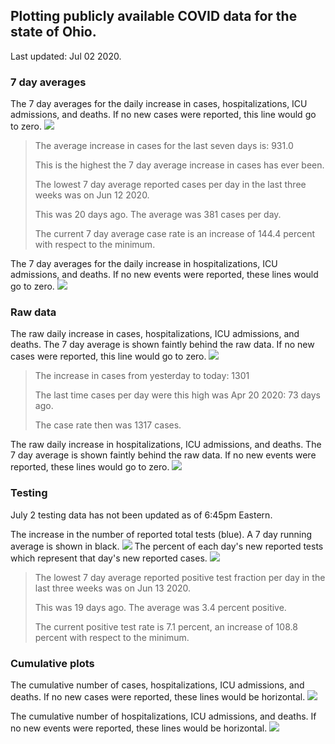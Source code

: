 ## Plotting publicly available COVID data for the state of Ohio. 

Last updated: Jul 02 2020. 

### 7 day averages
The 7 day averages for the daily increase in cases, hospitalizations, ICU admissions, and deaths. If no new cases were reported, this line would go to zero.
![](7dayaverage_cases.png)

>The average increase in cases for the last seven days is: 931.0
>
>This is the highest the 7 day average increase in cases has ever been.
>
>
>The lowest 7 day average reported cases per day in the last three weeks was on Jun 12 2020.
>
>This was 20 days ago. The average was 381 cases per day.
>
>The current 7 day average case rate is an increase of 144.4 percent with respect to the minimum.

The 7 day averages for the daily increase in hospitalizations, ICU admissions, and deaths. If no new events were reported, these lines would go to zero.
![](7dayaverage_hospital.png)

### Raw data
The raw daily increase in cases, hospitalizations, ICU admissions, and deaths. The 7 day average is shown faintly behind the raw data. If no new cases were reported, this line would go to zero.
![](DailyCases.png)

>The increase in cases from yesterday to today: 1301 
>
>The last time cases per day were this high was Apr 20 2020: 73 days ago. 
>
>The case rate then was 1317 cases.

The raw daily increase in hospitalizations, ICU admissions, and deaths. The 7 day average is shown faintly behind the raw data. If no new events were reported, these lines would go to zero.
![](DailyHospitalizations.png)

### Testing
July 2 testing data has not been updated as of 6:45pm Eastern.
>
The increase in the number of reported total tests (blue). A 7 day running average is shown in black.
![](DailyTests.png)
The percent of each day's new reported tests which represent that day's new reported cases.
![](percentpositive_tests.png)

>The lowest 7 day average reported positive test fraction per day in the last three weeks was on Jun 13 2020.
>
>This was 19 days ago. The average was 3.4 percent positive. 
>
>The current positive test rate is 7.1 percent, an increase of 108.8 percent with respect to the minimum. 

### Cumulative plots
The cumulative number of cases, hospitalizations, ICU admissions, and deaths. If no new cases were reported, these lines would be horizontal.
![](Cases.png)

The cumulative number of hospitalizations, ICU admissions, and deaths. If no new events were reported, these lines would be horizontal.
![](Hospitalizations.png)
